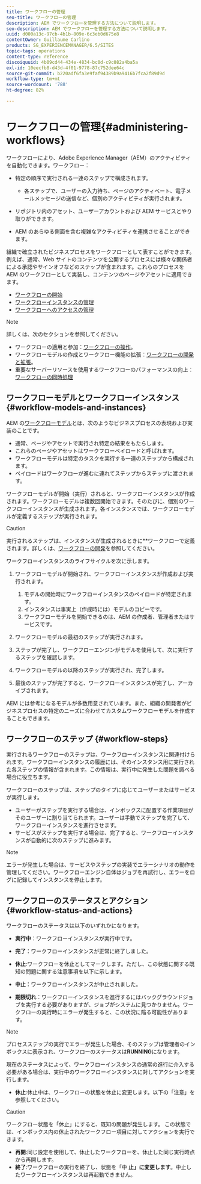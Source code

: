 ```yaml
---
title: ワークフローの管理
seo-title: ワークフローの管理
description: AEM でワークフローを管理する方法について説明します。
seo-description: AEM でワークフローを管理する方法について説明します。
uuid: d000a13c-97cb-4b1b-809e-6c3eb0d675e8
contentOwner: Guillaume Carlino
products: SG_EXPERIENCEMANAGER/6.5/SITES
topic-tags: operations
content-type: reference
discoiquuid: 4b09cd44-434e-4834-bc0d-c9c082a4ba5a
exl-id: 10eecfb8-d43d-4f01-9778-87c752dee64c
source-git-commit: b220adf6fa3e9faf94389b9a9416b7fca2f89d9d
workflow-type: tm+mt
source-wordcount: '788'
ht-degree: 82%

---
```


# ワークフローの管理{#administering-workflows}

ワークフローにより、Adobe Experience Manager（AEM）のアクティビティを自動化できます。ワークフロー：

* 特定の順序で実行される一連のステップで構成されます。

   * 各ステップで、ユーザーの入力待ち、ページのアクティベート、電子メールメッセージの送信など、個別のアクティビティが実行されます。

* リポジトリ内のアセット、ユーザーアカウントおよび AEM サービスとやり取りができます。
* AEM のあらゆる側面を含む複雑なアクティビティを連携させることができます。

組織で確立されたビジネスプロセスをワークフローとして表すことができます。例えば、通常、Web サイトのコンテンツを公開するプロセスには様々な関係者による承認やサインオフなどのステップが含まれます。これらのプロセスを AEM のワークフローとして実装し、コンテンツのページやアセットに適用できます。

* [ワークフローの開始](/help/sites-administering/workflows-starting.md)
* [ワークフローインスタンスの管理](/help/sites-administering/workflows-administering.md)
* [ワークフローへのアクセスの管理](/help/sites-administering/workflows-managing.md)

>[!NOTE]
>
>詳しくは、次のセクションを参照してください。
>
>* ワークフローの適用と参加：[ワークフローの操作](/help/sites-authoring/workflows.md)。
>* ワークフローモデルの作成とワークフロー機能の拡張：[ワークフローの開発と拡張](/help/sites-developing/workflows.md)。
>* 重要なサーバーリソースを使用するワークフローのパフォーマンスの向上：[ワークフローの同時処理](/help/sites-deploying/configuring-performance.md#concurrent-workflow-processing)

>



## ワークフローモデルとワークフローインスタンス  {#workflow-models-and-instances}

AEM の[ワークフローモデル](/help/sites-developing/workflows.md#model)とは、次のようなビジネスプロセスの表現および実装のことです。

* 通常、ページやアセットで実行され特定の結果をもたらします。
* これらのページやアセットはワークフローペイロードと呼ばれます。
* ワークフローモデルは特定のタスクを実行する一連のステップから構成されます。
* ペイロードはワークフローが進むに連れてステップからステップに渡されます。

ワークフローモデルが開始（実行）されると、ワークフローインスタンスが作成されます。ワークフローモデルは複数回開始できます。そのたびに、個別のワークフローインスタンスが生成されます。各インスタンスでは、ワークフローモデルが定義するステップが実行されます。

>[!CAUTION]
>
>実行されるステップは、インスタンスが生成されるときに&#x200B;**&#x200B;ワークフローで定義されます。詳しくは、[ワークフローの開発](/help/sites-developing/workflows.md#model)を参照してください。

ワークフローインスタンスのライフサイクルを次に示します。

1. ワークフローモデルが開始され、ワークフローインスタンスが作成および実行されます。

   1. モデルの開始時にワークフローインスタンスのペイロードが特定されます。
   1. インスタンスは事実上（作成時には）モデルのコピーです。
   1. ワークフローモデルを開始できるのは、AEM の作成者、管理者またはサービスです。

1. ワークフローモデルの最初のステップが実行されます。
1. ステップが完了し、ワークフローエンジンがモデルを使用して、次に実行するステップを確認します。
1. ワークフローモデルの以降のステップが実行され、完了します。
1. 最後のステップが完了すると、ワークフローインスタンスが完了し、アーカイブされます。

AEM には参考になるモデルが多数用意されています。また、組織の開発者がビジネスプロセスの特定のニーズに合わせてカスタムワークフローモデルを作成することもできます。

## ワークフローのステップ {#workflow-steps}

実行されるワークフローのステップは、ワークフローインスタンスに関連付けられます。ワークフローインスタンスの履歴には、そのインスタンス用に実行された各ステップの情報が含まれます。この情報は、実行中に発生した問題を調べる場合に役立ちます。

ワークフローのステップは、ステップのタイプに応じてユーザーまたはサービスが実行します。

* ユーザーがステップを実行する場合は、インボックスに配置する作業項目がそのユーザーに割り当てられます。ユーザーは手動でステップを完了して、ワークフローインスタンスを進行させます。
* サービスがステップを実行する場合は、完了すると、ワークフローインスタンスが自動的に次のステップに進みます。

>[!NOTE]
>
>エラーが発生した場合は、サービスやステップの実装でエラーシナリオの動作を管理してください。ワークフローエンジン自体はジョブを再試行し、エラーをログに記録してインスタンスを停止します。

## ワークフローのステータスとアクション  {#workflow-status-and-actions}

ワークフローのステータスは以下のいずれかになります。

* **実行中**：ワークフローインスタンスが実行中です。
* **完了**：ワークフローインスタンスが正常に終了しました。

* **休止**:ワークフローを休止としてマークします。ただし、この状態に関する既知の問題に関する注意事項を以下に示します。
* **中止**：ワークフローインスタンスが中止されました。
* **期限切れ**：ワークフローインスタンスを進行するにはバックグラウンドジョブを実行する必要がありますが、ジョブがシステムに見つかりません。ワークフローの実行時にエラーが発生すると、この状況に陥る可能性があります。

>[!NOTE]
>
>プロセスステップの実行でエラーが発生した場合、そのステップは管理者のインボックスに表示され、ワークフローのステータスは&#x200B;**RUNNING**&#x200B;になります。

現在のステータスによって、ワークフローインスタンスの通常の進行に介入する必要がある場合は、実行中のワークフローインスタンスに対してアクションを実行します。

* **休止**:休止中は、ワークフローの状態を休止に変更します。以下の「注意」を参照してください。

>[!CAUTION]
>
>ワークフロー状態を「休止」にすると、既知の問題が発生します。 この状態では、インボックス内の休止されたワークフロー項目に対してアクションを実行できます。

* **再開**:同じ設定を使用して、休止したワークフローを、休止した同じ実行時点から再開します。
* **終了**:ワークフローの実行を終了し、状態を「中 **止」に変更します**。中止したワークフローインスタンスは再起動できません。
